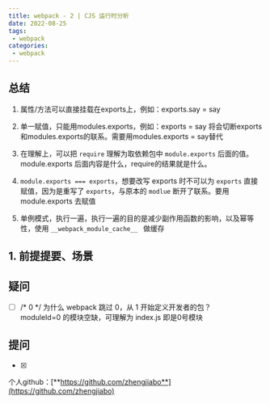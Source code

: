 ```yaml
---
title: webpack - 2 | CJS 运行时分析
date: 2022-08-25
tags:
 - webpack
categories: 
 - webpack
---
```

## 总结
1. 属性/方法可以直接挂载在exports上，例如：exports.say = say
2. 单一赋值，只能用modules.exports，例如：exports = say 将会切断exports和modules.exports的联系。需要用modules.exports = say替代

2. 在理解上，可以把 `require` 理解为取依赖包中 `module.exports` 后面的值。module.exports 后面内容是什么，require的结果就是什么。    
3. `module.exports === exports`，想要改写 exports 时不可以为 `exports` 直接赋值，因为是重写了 `exports`，与原本的 `modlue` 断开了联系。要用 module.exports 去赋值
4. 单例模式，执行一遍，执行一遍的目的是减少副作用函数的影响，以及幂等性，使用 `__webpack_module_cache__ ` 做缓存     



## 1. 前提提要、场景



## 疑问
- [ ] /* 0 */ 为什么 webpack 跳过 0，从 1 开始定义开发者的包？      
      moduleId=0 的模块空缺，可理解为 index.js 即是0号模块






## 提问
- [x] 










个人github：[**https://github.com/zhengjiabo**](https://github.com/zhengjiabo) 